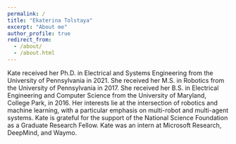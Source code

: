 ```yaml
---
permalink: /
title: "Ekaterina Tolstaya"
excerpt: "About me"
author_profile: true
redirect_from: 
  - /about/
  - /about.html
---
```




Kate received her Ph.D. in Electrical and Systems Engineering from the University of Pennsylvania in 2021. She received her M.S. in Robotics from the University of Pennsylvania in 2017. She received her B.S. in Electrical Engineering and Computer Science from the University of Maryland, College Park, in 2016.
Her interests lie at the intersection of robotics and machine learning, with a particular emphasis on multi-robot and multi-agent systems. Kate is grateful for the support of the National Science Foundation as a Graduate Research Fellow. Kate was an intern at Microsoft Research, DeepMind, and Waymo.
